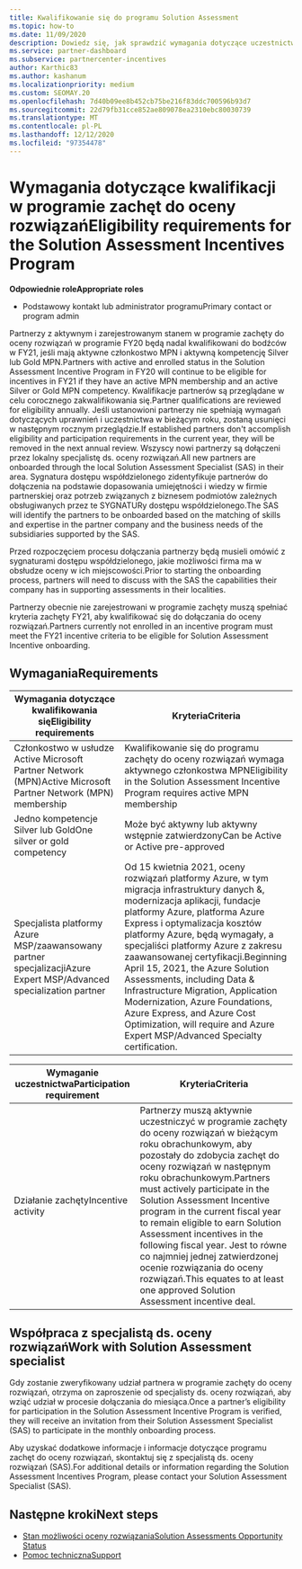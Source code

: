 ```yaml
---
title: Kwalifikowanie się do programu Solution Assessment
ms.topic: how-to
ms.date: 11/09/2020
description: Dowiedz się, jak sprawdzić wymagania dotyczące uczestnictwa w programie zachęty do oceny rozwiązań.
ms.service: partner-dashboard
ms.subservice: partnercenter-incentives
author: Karthic83
ms.author: kashanum
ms.localizationpriority: medium
ms.custom: SEOMAY.20
ms.openlocfilehash: 7d40b09ee8b452cb75be216f83ddc700596b93d7
ms.sourcegitcommit: 22d79fb31cce852ae809078ea2310ebc80030739
ms.translationtype: MT
ms.contentlocale: pl-PL
ms.lasthandoff: 12/12/2020
ms.locfileid: "97354478"
---
```

# <a name="eligibility-requirements-for-the-solution-assessment-incentives-program"></a><span data-ttu-id="2398b-103">Wymagania dotyczące kwalifikacji w programie zachęt do oceny rozwiązań</span><span class="sxs-lookup"><span data-stu-id="2398b-103">Eligibility requirements for the Solution Assessment Incentives Program</span></span>

<span data-ttu-id="2398b-104">**Odpowiednie role**</span><span class="sxs-lookup"><span data-stu-id="2398b-104">**Appropriate roles**</span></span>

- <span data-ttu-id="2398b-105">Podstawowy kontakt lub administrator programu</span><span class="sxs-lookup"><span data-stu-id="2398b-105">Primary contact or program admin</span></span>

<span data-ttu-id="2398b-106">Partnerzy z aktywnym i zarejestrowanym stanem w programie zachęty do oceny rozwiązań w programie FY20 będą nadal kwalifikowani do bodźców w FY21, jeśli mają aktywne członkostwo MPN i aktywną kompetencję Silver lub Gold MPN.</span><span class="sxs-lookup"><span data-stu-id="2398b-106">Partners with active and enrolled status in the Solution Assessment Incentive Program in FY20 will continue to be eligible for incentives in FY21 if they have an active MPN membership and an active Silver or Gold MPN competency.</span></span> <span data-ttu-id="2398b-107">Kwalifikacje partnerów są przeglądane w celu corocznego zakwalifikowania się.</span><span class="sxs-lookup"><span data-stu-id="2398b-107">Partner qualifications are reviewed for eligibility annually.</span></span> <span data-ttu-id="2398b-108">Jeśli ustanowioni partnerzy nie spełniają wymagań dotyczących uprawnień i uczestnictwa w bieżącym roku, zostaną usunięci w następnym rocznym przeglądzie.</span><span class="sxs-lookup"><span data-stu-id="2398b-108">If established partners don't accomplish eligibility and participation requirements in the current year, they will be removed in the next annual review.</span></span> <span data-ttu-id="2398b-109">Wszyscy nowi partnerzy są dołączeni przez lokalny specjalistę ds. oceny rozwiązań.</span><span class="sxs-lookup"><span data-stu-id="2398b-109">All new partners are onboarded through the local Solution Assessment Specialist (SAS) in their area.</span></span> <span data-ttu-id="2398b-110">Sygnatura dostępu współdzielonego zidentyfikuje partnerów do dołączenia na podstawie dopasowania umiejętności i wiedzy w firmie partnerskiej oraz potrzeb związanych z biznesem podmiotów zależnych obsługiwanych przez te SYGNATURy dostępu współdzielonego.</span><span class="sxs-lookup"><span data-stu-id="2398b-110">The SAS will identify the partners to be onboarded based on the matching of skills and expertise in the partner company and the business needs of the subsidiaries supported by the SAS.</span></span>

<span data-ttu-id="2398b-111">Przed rozpoczęciem procesu dołączania partnerzy będą musieli omówić z sygnaturami dostępu współdzielonego, jakie możliwości firma ma w obsłudze oceny w ich miejscowości.</span><span class="sxs-lookup"><span data-stu-id="2398b-111">Prior to starting the onboarding process, partners will need to discuss with the SAS the capabilities their company has in supporting assessments in their localities.</span></span>

<span data-ttu-id="2398b-112">Partnerzy obecnie nie zarejestrowani w programie zachęty muszą spełniać kryteria zachęty FY21, aby kwalifikować się do dołączania do oceny rozwiązań.</span><span class="sxs-lookup"><span data-stu-id="2398b-112">Partners currently not enrolled in an incentive program must meet the FY21 incentive criteria to be eligible for Solution Assessment Incentive onboarding.</span></span>

## <a name="requirements"></a><span data-ttu-id="2398b-113">Wymagania</span><span class="sxs-lookup"><span data-stu-id="2398b-113">Requirements</span></span>

|<span data-ttu-id="2398b-114">**Wymagania dotyczące kwalifikowania się**</span><span class="sxs-lookup"><span data-stu-id="2398b-114">**Eligibility requirements**</span></span>|<span data-ttu-id="2398b-115">**Kryteria**</span><span class="sxs-lookup"><span data-stu-id="2398b-115">**Criteria**</span></span>|
|-----------------------|------------------|
|<span data-ttu-id="2398b-116">Członkostwo w usłudze Active Microsoft Partner Network (MPN)</span><span class="sxs-lookup"><span data-stu-id="2398b-116">Active Microsoft Partner Network (MPN) membership</span></span>|<span data-ttu-id="2398b-117">Kwalifikowanie się do programu zachęty do oceny rozwiązań wymaga aktywnego członkostwa MPN</span><span class="sxs-lookup"><span data-stu-id="2398b-117">Eligibility in the Solution Assessment Incentive Program requires active MPN membership</span></span>|
|<span data-ttu-id="2398b-118">Jedno kompetencje Silver lub Gold</span><span class="sxs-lookup"><span data-stu-id="2398b-118">One silver or gold competency</span></span>|<span data-ttu-id="2398b-119">Może być aktywny lub aktywny wstępnie zatwierdzony</span><span class="sxs-lookup"><span data-stu-id="2398b-119">Can be Active or Active pre-approved</span></span>|
|<span data-ttu-id="2398b-120">Specjalista platformy Azure MSP/zaawansowany partner specjalizacji</span><span class="sxs-lookup"><span data-stu-id="2398b-120">Azure Expert MSP/Advanced specialization partner</span></span>|<span data-ttu-id="2398b-121">Od 15 kwietnia 2021, oceny rozwiązań platformy Azure, w tym migracja infrastruktury danych &, modernizacja aplikacji, fundacje platformy Azure, platforma Azure Express i optymalizacja kosztów platformy Azure, będą wymagały, a specjaliści platformy Azure z zakresu zaawansowanej certyfikacji.</span><span class="sxs-lookup"><span data-stu-id="2398b-121">Beginning April 15, 2021, the Azure Solution Assessments, including Data & Infrastructure Migration, Application Modernization, Azure Foundations, Azure Express, and Azure Cost Optimization, will require and Azure Expert MSP/Advanced Specialty certification.</span></span>|

|<span data-ttu-id="2398b-122">**Wymaganie uczestnictwa**</span><span class="sxs-lookup"><span data-stu-id="2398b-122">**Participation requirement**</span></span>|<span data-ttu-id="2398b-123">**Kryteria**</span><span class="sxs-lookup"><span data-stu-id="2398b-123">**Criteria**</span></span>|
|-------------------------|-------------------------------------|
|<span data-ttu-id="2398b-124">Działanie zachęty</span><span class="sxs-lookup"><span data-stu-id="2398b-124">Incentive activity</span></span>|<span data-ttu-id="2398b-125">Partnerzy muszą aktywnie uczestniczyć w programie zachęty do oceny rozwiązań w bieżącym roku obrachunkowym, aby pozostały do zdobycia zachęt do oceny rozwiązań w następnym roku obrachunkowym.</span><span class="sxs-lookup"><span data-stu-id="2398b-125">Partners must actively participate in the Solution Assessment Incentive program in the current fiscal year to remain eligible to earn Solution Assessment incentives in the following fiscal year.</span></span> <span data-ttu-id="2398b-126">Jest to równe co najmniej jednej zatwierdzonej ocenie rozwiązania do oceny rozwiązań.</span><span class="sxs-lookup"><span data-stu-id="2398b-126">This equates to at least one approved Solution Assessment incentive deal.</span></span>|

## <a name="work-with-solution-assessment-specialist"></a><span data-ttu-id="2398b-127">Współpraca z specjalistą ds. oceny rozwiązań</span><span class="sxs-lookup"><span data-stu-id="2398b-127">Work with Solution Assessment specialist</span></span>

<span data-ttu-id="2398b-128">Gdy zostanie zweryfikowany udział partnera w programie zachęty do oceny rozwiązań, otrzyma on zaproszenie od specjalisty ds. oceny rozwiązań, aby wziąć udział w procesie dołączania do miesiąca.</span><span class="sxs-lookup"><span data-stu-id="2398b-128">Once a partner’s eligibility for participation in the Solution Assessment Incentive Program is verified, they will receive an invitation from their Solution Assessment Specialist (SAS) to participate in the monthly onboarding process.</span></span>

<span data-ttu-id="2398b-129">Aby uzyskać dodatkowe informacje i informacje dotyczące programu zachęt do oceny rozwiązań, skontaktuj się z specjalistą ds. oceny rozwiązań (SAS).</span><span class="sxs-lookup"><span data-stu-id="2398b-129">For additional details or information regarding the Solution Assessment Incentives Program, please contact your Solution Assessment Specialist (SAS).</span></span>

## <a name="next-steps"></a><span data-ttu-id="2398b-130">Następne kroki</span><span class="sxs-lookup"><span data-stu-id="2398b-130">Next steps</span></span>

- [<span data-ttu-id="2398b-131">Stan możliwości oceny rozwiązania</span><span class="sxs-lookup"><span data-stu-id="2398b-131">Solution Assessments Opportunity Status</span></span>](chip-solution-assessment.md)
- [<span data-ttu-id="2398b-132">Pomoc techniczna</span><span class="sxs-lookup"><span data-stu-id="2398b-132">Support</span></span>](report-problems-with-partner-center.md)










